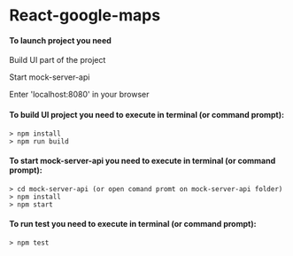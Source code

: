 # React-google-maps

#### To launch project you need
Build UI part of the project

Start mock-server-api

Enter 'localhost:8080' in your browser

#### To build UI project you need to execute in terminal (or command prompt):

```
> npm install
> npm run build
```

#### To start mock-server-api you need to execute in terminal (or command prompt):

```
> cd mock-server-api (or open comand promt on mock-server-api folder)
> npm install
> npm start
```

#### To run test you need to execute in terminal (or command prompt):

```
> npm test
```
